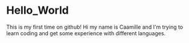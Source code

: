 # Hello_World
This is my first time on github!
Hi my name is Caamille and I'm trying to learn coding and get some experience with different languages.
